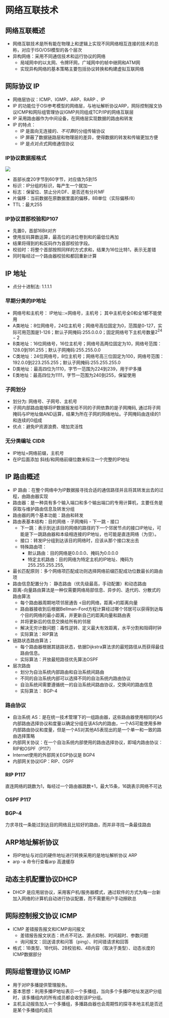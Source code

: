 # 网络互联技术
## 网络互联概述
* 网络互联技术是所有能在物理上和逻辑上实现不同网络相互连接的技术的总称，对应于ISO/OSI模型的各个层次
* 异构网络：采用不同通信技术和运行协议的网络
    * 局域网中的以太网、令牌环网，广域网中的帧中继网和ATM网
    * 实现异构网络的基本策略主要包括协议转换和构建虚拟互联网络
## 网际协议 IP
* 网络层协议：ICMP、IGMP、ARP、RARP 、IP
* IP 的功能位于OSI参考模型的网络层，与地址解析协议ARP，网际控制报文协议ICMP和网际组管理协议IGMP共同组成TCP/IP的网络互联层
* IP 采用路由器作为中间设备，在网络层实现数据的路由和转发
* IP 的特点：
    * IP 是面向无连接的、*不可靠*的分组传输协议
    * IP 屏蔽了数据链路层和物理层的差异，使得数据的转发和传输更加方便
    * IP 是点对点式网络通信协议
### IP协议数据报格式 
![](https://picx.zhimg.com/v2-ef4d72148300f496eddc926709bb7a97_1440w.jpg)

* 首部长度20字节到60字节，对应值为5到15
* 标识：IP分组的标识，每产生一个就加一
* 标志：保留位、禁止分片DF、是否还有分片MF
* 片偏移：当前数据在原数据里面的偏移，8B单位（实际偏移/8）
* TTL：最大255
### IP协议首部校验和P107
* 先置0，首部16Bit对齐
* 使用反码算数运算，最高位的进位卷到和的最低位再加
* 结果将得到的和反码作为首部校验字段。
* 校验时：将整个首部按照同样的方式求和，结果为16位比特1，表示无差错
* 同时每经过一个路由器校验和都回重新计算
## IP 地址
* 点分十进制法: 1.1.1.1
### 早期分类的IP地址
* 网络号和主机号： IP地址::=网络号，主机号； 其中主机号全0和全1都不能使用
* A类地址：8位网络号，24位主机号；网络号高位固定为0，范围是0-127，实际可用范围是1-126；默认子网掩码:255.0.0.0；固定网络号下主机号数量$2^{24}-2$
* B类地址：16位网络号，16位主机号；网络号高两位固定为10，网络号范围：128.0到191.255；默认子网掩码:255.255.0.0
* C类地址：24位网络号，8位主机号；网络号高三位固定为100，网络号范围：192.0.0到223.255.255；默认子网掩码:255.255.255.0
* D类地址：最高四位为1110，字节一范围为224到239，用于IP多播
* E类地址：最高四位为1111，字节一范围为240到255，保留使用
### 子网划分
* 划分为: 网络号、子网号、主机号
* 子网内部路由能够将IP数据报发给不同的子网依靠的是子网掩码, 通过将子网掩码与IP地址做AND运算，结果为所在子网的网络地址。子网掩码由连续的1和连续的0组成
* 优点：避免IP资源浪费、增加灵活性
### 无分类编址 CIDR
* IP地址=网络前缀，主机号
* 在IP后面添加 斜线/和网络前缀位数来标注一个完整的IP地址

## IP 路由概述
* IP 路由：在整个网络中为IP数据报寻找合适的通信路径并且将其转发出去的过程，由路由器实现
* 路由器：是一种具有多个输入端口和多个输出端口的专用计算机，主要任务是获取与维护路由信息及转发分组
* 路由器的两个基本功能：路由和转发
* 路由表基本结构：目的网络 - 子网掩码 - 下一跳 - 接口
    * 下一跳：表示到达该目的网络的路径的下一个邻居节点的接口IP地址，可能是下一跳路由器和本级相连接的IP地址，也可能是直连网络（为空）。
    * 接口：转发IP分组到达该目的网络时，应该从那个接口发出去
    * 特殊路由项：
        * 默认路由：目的网络是0.0.0.0、掩码为0.0.0.0
        * 特定主机路由：目的网络为特定主机的IP地址、掩码为255.255.255.255, 
* 最长匹配原则：多个网络项匹配成功则选择网络前缀匹配成功位数最长的路由项
* 路由信息配置分为： 静态路由（优先级最高，手动配置）和动态路由
* 距离-向量路由算法是一种仅需要网络局部信息、异步的、迭代的、分散式的路由算法
    * 每个路由器周期地项邻居通告 <目的网络，距离>的距离向量
    * 路由器接收到后根据Bellman-Ford方程计算经过哪个邻居可以获得到达每个目的网络的最小距离，并更新自己的距离向量和路由表
    * 并将更新后的信息交换给所有的邻居
    * 解决无穷计数问题：毒性逆转、定义最大有效距离，水平分割和阻碍时钟
    * 实际算法：RIP算法
* 链路状态路由算法；
    * 每个路由器根据其链路状态，依据Dijkstra算法求的最短路径从而获得最佳路由信息。
    * 实际算法：开放最短路径优先算法OSPF
* 层次路由
    * 划分为自治系统内部路由和自治系统间路由
    * 不同的自治系统内部可以选择不同的自治系统内路由协议
    * 自治系统间需要遵循统一的自治系统间路由协议，交换间的路由信息
    * 实际算法： BGP-4
### 路由协议
* 自治系统 AS：是在统一技术管理下的一组路由器，这些路由器使用相同的AS内部路由选择协议和度量以确定分组在该AS内的路由，一个AS可能使用多种内部路由协议和度量，但是一个AS对其他AS表现出的是一个单一和一致的路由选择策略
* 内部网关协议：在一个自治系统内部使用的路由选择协议，即域内路由协议：RIP和OSPF（P117）
* Internet使用的外部网关EGP协议是 BGP4
* 内部网关协议IGP：RIP、OSPF
### RIP P117
直连网络的跳数为1，每经过一个路由器跳数+1，最大15条，16跳表示网络不可达
### OSPF P117
### BGP-4
力求寻找一条能过到达目的网络且比较好的路由，而并非寻找一条最佳路由

## ARP地址解析协议
* 将IP地址与对应的硬件地址进行转换采用的是地址解析协议 ARP
* arp -a 命令行查看arp 高速缓存
## 动态主机配置协议DHCP
* DHCP 是应用层协议，采用客户机/服务器模式，通过软件的方式为每一台新加入网络的计算机自动进行协议配置，而不需要用户手动擦欧总
## 网际控制报文协议 ICMP 
* ICMP 差错报告报文和ICMP询问报文
    * 差错报告报文状态：终点不可达、源点抑制、时间超时、参数问题
    * 询问报文：回送请求和问答（ping）、时间错请求和回答
* 格式：1B类型、1B代码、2B校验和、4B内容（取决于类型）、动态长度的ICMP数据部分
## 网际组管理协议 IGMP
* 用于对IP多播提供管理服务。
* 基本思想：利用多播IP地址表示一个多播组，当向多个多播IP地址发送IP分组时，该多播组内的所有成员都会收到该IP分组。
* 主机主动报告加入一个多播组，多播路由器也会周期性的探寻本地主机是否还是某个多播组的成员
